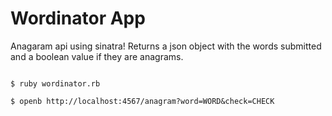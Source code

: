 # Wordinator App

Anagaram api using sinatra! Returns a json object with the words submitted and a boolean value if they are anagrams.


```

$ ruby wordinator.rb

$ openb http://localhost:4567/anagram?word=WORD&check=CHECK

```
